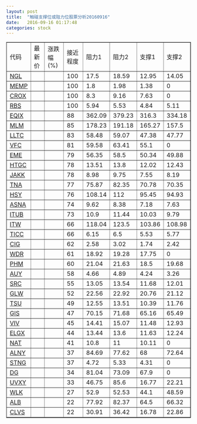 ```yaml
---
layout: post
title:  "触碰支撑位或阻力位股票分析20160916"
date:   2016-09-16 01:17:48
categories: stock
---
```

<script type="text/javascript">
var stockList = []
stockList.push('gb_ngl');
stockList.push('gb_memp');
stockList.push('gb_crox');
stockList.push('gb_rbs');
stockList.push('gb_eqix');
stockList.push('gb_mlm');
stockList.push('gb_lltc');
stockList.push('gb_vfc');
stockList.push('gb_eme');
stockList.push('gb_htgc');
stockList.push('gb_jakk');
stockList.push('gb_tna');
stockList.push('gb_hsy');
stockList.push('gb_asna');
stockList.push('gb_itub');
stockList.push('gb_itw');
stockList.push('gb_ticc');
stockList.push('gb_cig');
stockList.push('gb_wdr');
stockList.push('gb_phm');
stockList.push('gb_auy');
stockList.push('gb_src');
stockList.push('gb_glw');
stockList.push('gb_tsu');
stockList.push('gb_gis');
stockList.push('gb_viv');
stockList.push('gb_elgx');
stockList.push('gb_nat');
stockList.push('gb_alny');
stockList.push('gb_stng');
stockList.push('gb_dg');
stockList.push('gb_uvxy');
stockList.push('gb_wlk');
stockList.push('gb_alb');
stockList.push('gb_clvs');
</script>
<table border="1">
 <tr>
 <td>代码</td>
 <td>最新价</td>
 <td>涨跌幅(%)</td>
 <td>接近程度</td>
 <td>阻力1</td>
 <td>阻力2</td>
 <td>支撑1</td>
 <td>支撑2</td>
</tr>
  <tr id="ngl" class="red">
  <td><a href="http://stock.finance.sina.com.cn/usstock/quotes/NGL.html" target="_blank">NGL</a></td><td></td><td></td><td>100</td><td>17.5</td><td>18.59</td><td>12.95</td><td>14.05</td></tr>
  <tr id="memp" class="red">
  <td><a href="http://stock.finance.sina.com.cn/usstock/quotes/MEMP.html" target="_blank">MEMP</a></td><td></td><td></td><td>100</td><td>1.8</td><td>1.98</td><td>1.38</td><td>0</td></tr>
  <tr id="crox" class="red">
  <td><a href="http://stock.finance.sina.com.cn/usstock/quotes/CROX.html" target="_blank">CROX</a></td><td></td><td></td><td>100</td><td>8.3</td><td>9.16</td><td>7.63</td><td>0</td></tr>
  <tr id="rbs" class="green">
  <td><a href="http://stock.finance.sina.com.cn/usstock/quotes/RBS.html" target="_blank">RBS</a></td><td></td><td></td><td>100</td><td>5.94</td><td>5.53</td><td>4.84</td><td>5.11</td></tr>
  <tr id="eqix" class="red">
  <td><a href="http://stock.finance.sina.com.cn/usstock/quotes/EQIX.html" target="_blank">EQIX</a></td><td></td><td></td><td>88</td><td>362.09</td><td>379.23</td><td>316.3</td><td>334.18</td></tr>
  <tr id="mlm" class="red">
  <td><a href="http://stock.finance.sina.com.cn/usstock/quotes/MLM.html" target="_blank">MLM</a></td><td></td><td></td><td>85</td><td>178.23</td><td>191.18</td><td>165.27</td><td>157.5</td></tr>
  <tr id="lltc" class="green">
  <td><a href="http://stock.finance.sina.com.cn/usstock/quotes/LLTC.html" target="_blank">LLTC</a></td><td></td><td></td><td>83</td><td>58.48</td><td>59.07</td><td>47.38</td><td>47.77</td></tr>
  <tr id="vfc" class="green">
  <td><a href="http://stock.finance.sina.com.cn/usstock/quotes/VFC.html" target="_blank">VFC</a></td><td></td><td></td><td>81</td><td>59.58</td><td>63.41</td><td>55.1</td><td>0</td></tr>
  <tr id="eme" class="red">
  <td><a href="http://stock.finance.sina.com.cn/usstock/quotes/EME.html" target="_blank">EME</a></td><td></td><td></td><td>79</td><td>56.35</td><td>58.5</td><td>50.34</td><td>49.88</td></tr>
  <tr id="htgc" class="red">
  <td><a href="http://stock.finance.sina.com.cn/usstock/quotes/HTGC.html" target="_blank">HTGC</a></td><td></td><td></td><td>78</td><td>13.51</td><td>13.8</td><td>12.02</td><td>12.43</td></tr>
  <tr id="jakk" class="red">
  <td><a href="http://stock.finance.sina.com.cn/usstock/quotes/JAKK.html" target="_blank">JAKK</a></td><td></td><td></td><td>78</td><td>8.98</td><td>9.75</td><td>7.55</td><td>8.19</td></tr>
  <tr id="tna" class="red">
  <td><a href="http://stock.finance.sina.com.cn/usstock/quotes/TNA.html" target="_blank">TNA</a></td><td></td><td></td><td>77</td><td>75.87</td><td>82.35</td><td>70.78</td><td>70.35</td></tr>
  <tr id="hsy" class="green">
  <td><a href="http://stock.finance.sina.com.cn/usstock/quotes/HSY.html" target="_blank">HSY</a></td><td></td><td></td><td>76</td><td>108.14</td><td>112</td><td>95.45</td><td>94.93</td></tr>
  <tr id="asna" class="green">
  <td><a href="http://stock.finance.sina.com.cn/usstock/quotes/ASNA.html" target="_blank">ASNA</a></td><td></td><td></td><td>74</td><td>9.62</td><td>8.38</td><td>7.18</td><td>7.63</td></tr>
  <tr id="itub" class="red">
  <td><a href="http://stock.finance.sina.com.cn/usstock/quotes/ITUB.html" target="_blank">ITUB</a></td><td></td><td></td><td>73</td><td>10.9</td><td>11.44</td><td>10.03</td><td>9.79</td></tr>
  <tr id="itw" class="red">
  <td><a href="http://stock.finance.sina.com.cn/usstock/quotes/ITW.html" target="_blank">ITW</a></td><td></td><td></td><td>66</td><td>118.04</td><td>123.5</td><td>103.86</td><td>108.98</td></tr>
  <tr id="ticc" class="green">
  <td><a href="http://stock.finance.sina.com.cn/usstock/quotes/TICC.html" target="_blank">TICC</a></td><td></td><td></td><td>66</td><td>6.15</td><td>6.5</td><td>5.53</td><td>5.77</td></tr>
  <tr id="cig" class="red">
  <td><a href="http://stock.finance.sina.com.cn/usstock/quotes/CIG.html" target="_blank">CIG</a></td><td></td><td></td><td>62</td><td>2.58</td><td>3.02</td><td>1.74</td><td>2.42</td></tr>
  <tr id="wdr" class="green">
  <td><a href="http://stock.finance.sina.com.cn/usstock/quotes/WDR.html" target="_blank">WDR</a></td><td></td><td></td><td>61</td><td>18.92</td><td>19.28</td><td>17.75</td><td>0</td></tr>
  <tr id="phm" class="green">
  <td><a href="http://stock.finance.sina.com.cn/usstock/quotes/PHM.html" target="_blank">PHM</a></td><td></td><td></td><td>60</td><td>21.04</td><td>21.63</td><td>18.5</td><td>19.68</td></tr>
  <tr id="auy" class="red">
  <td><a href="http://stock.finance.sina.com.cn/usstock/quotes/AUY.html" target="_blank">AUY</a></td><td></td><td></td><td>58</td><td>4.66</td><td>4.89</td><td>4.24</td><td>3.26</td></tr>
  <tr id="src" class="red">
  <td><a href="http://stock.finance.sina.com.cn/usstock/quotes/SRC.html" target="_blank">SRC</a></td><td></td><td></td><td>55</td><td>13.05</td><td>13.54</td><td>11.68</td><td>12.01</td></tr>
  <tr id="glw" class="green">
  <td><a href="http://stock.finance.sina.com.cn/usstock/quotes/GLW.html" target="_blank">GLW</a></td><td></td><td></td><td>52</td><td>22.56</td><td>22.92</td><td>20.76</td><td>21.12</td></tr>
  <tr id="tsu" class="green">
  <td><a href="http://stock.finance.sina.com.cn/usstock/quotes/TSU.html" target="_blank">TSU</a></td><td></td><td></td><td>49</td><td>12.55</td><td>13.51</td><td>10.39</td><td>11.76</td></tr>
  <tr id="gis" class="green">
  <td><a href="http://stock.finance.sina.com.cn/usstock/quotes/GIS.html" target="_blank">GIS</a></td><td></td><td></td><td>47</td><td>70.15</td><td>71.68</td><td>65.16</td><td>65.49</td></tr>
  <tr id="viv" class="red">
  <td><a href="http://stock.finance.sina.com.cn/usstock/quotes/VIV.html" target="_blank">VIV</a></td><td></td><td></td><td>45</td><td>14.41</td><td>15.07</td><td>11.48</td><td>12.93</td></tr>
  <tr id="elgx" class="green">
  <td><a href="http://stock.finance.sina.com.cn/usstock/quotes/ELGX.html" target="_blank">ELGX</a></td><td></td><td></td><td>44</td><td>13.44</td><td>13.6</td><td>11.63</td><td>12.24</td></tr>
  <tr id="nat" class="green">
  <td><a href="http://stock.finance.sina.com.cn/usstock/quotes/NAT.html" target="_blank">NAT</a></td><td></td><td></td><td>41</td><td>10.8</td><td>11</td><td>10.11</td><td>0</td></tr>
  <tr id="alny" class="green">
  <td><a href="http://stock.finance.sina.com.cn/usstock/quotes/ALNY.html" target="_blank">ALNY</a></td><td></td><td></td><td>37</td><td>84.69</td><td>77.62</td><td>68</td><td>72.64</td></tr>
  <tr id="stng" class="red">
  <td><a href="http://stock.finance.sina.com.cn/usstock/quotes/STNG.html" target="_blank">STNG</a></td><td></td><td></td><td>37</td><td>4.72</td><td>5.33</td><td>4.31</td><td>0</td></tr>
  <tr id="dg" class="red">
  <td><a href="http://stock.finance.sina.com.cn/usstock/quotes/DG.html" target="_blank">DG</a></td><td></td><td></td><td>34</td><td>81.04</td><td>73.09</td><td>67.9</td><td>0</td></tr>
  <tr id="uvxy" class="green">
  <td><a href="http://stock.finance.sina.com.cn/usstock/quotes/UVXY.html" target="_blank">UVXY</a></td><td></td><td></td><td>33</td><td>46.75</td><td>85.6</td><td>16.77</td><td>22.21</td></tr>
  <tr id="wlk" class="green">
  <td><a href="http://stock.finance.sina.com.cn/usstock/quotes/WLK.html" target="_blank">WLK</a></td><td></td><td></td><td>27</td><td>52.9</td><td>52.53</td><td>44.1</td><td>48.59</td></tr>
  <tr id="alb" class="red">
  <td><a href="http://stock.finance.sina.com.cn/usstock/quotes/ALB.html" target="_blank">ALB</a></td><td></td><td></td><td>22</td><td>77.92</td><td>82.37</td><td>64.5</td><td>66.32</td></tr>
  <tr id="clvs" class="red">
  <td><a href="http://stock.finance.sina.com.cn/usstock/quotes/CLVS.html" target="_blank">CLVS</a></td><td></td><td></td><td>22</td><td>30.91</td><td>36.42</td><td>16.78</td><td>22.86</td></tr>
</table>
